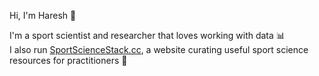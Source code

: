 Hi, I'm Haresh 🤙

I'm a sport scientist and researcher that loves working with data 📊     
I also run [SportScienceStack.cc](https://www.sportsciencestack.cc/), a website curating useful sport science resources for practitioners 👀

